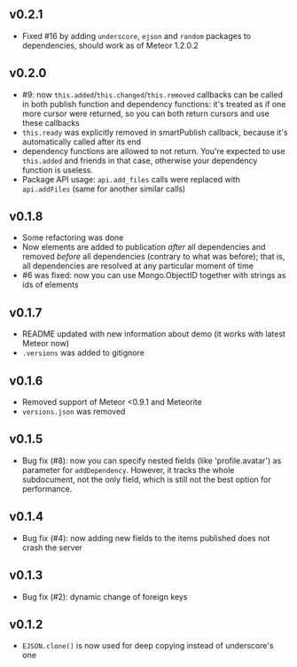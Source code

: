 ## v0.2.1
* Fixed #16 by adding `underscore`, `ejson` and `random` packages to dependencies, should work as of Meteor 1.2.0.2

## v0.2.0
* #9: now `this.added`/`this.changed`/`this.removed` callbacks can be called in both publish function and dependency functions: it's treated as if one more cursor were returned, so you can both return cursors and use these callbacks
* `this.ready` was explicitly removed in smartPublish callback, because it's automatically called after its end
* dependency functions are allowed to not return. You're expected to use `this.added` and friends in that case, otherwise your dependency function is useless.
* Package API usage: `api.add_files` calls were replaced with `api.addFiles` (same for another similar calls)

## v0.1.8
* Some refactoring was done
* Now elements are added to publication _after_ all dependencies and removed _before_ all dependencies (contrary to what was before); that is, all dependencies are resolved at any particular moment of time
* #6 was fixed: now you can use Mongo.ObjectID together with strings as ids of elements

## v0.1.7
* README updated with new information about demo (it works with latest Meteor now)
* `.versions` was added to gitignore

## v0.1.6
* Removed support of Meteor <0.9.1 and Meteorite
* `versions.json` was removed

## v0.1.5

* Bug fix (#8): now you can specify nested fields (like 'profile.avatar') as parameter for `addDependency`. However, it tracks the whole subdocument, not the only field, which is still not the best option for performance.

## v0.1.4

* Bug fix (#4): now adding new fields to the items published does not crash the server

## v0.1.3

* Bug fix (#2): dynamic change of foreign keys

## v0.1.2

* `EJSON.clone()` is now used for deep copying instead of underscore's one
